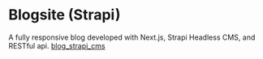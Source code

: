 # Blogsite (Strapi)

A fully responsive blog developed with Next.js, Strapi Headless CMS, and RESTful api. [blog_strapi_cms](https://strappiblog.netlify.app/)
